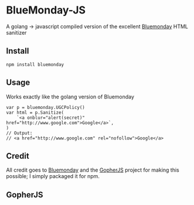 # BlueMonday-JS

A golang -> javascript compiled version of the excellent [Bluemonday](https://github.com/microcosm-cc/bluemonday) HTML sanitizer

## Install

`npm install bluemonday`

## Usage

Works exactly like the golang version of Bluemonday

```
var p = bluemonday.UGCPolicy()
var html = p.Sanitize(
    `<a onblur="alert(secret)" href="http://www.google.com">Google</a>`,
)
// Output:
// <a href="http://www.google.com" rel="nofollow">Google</a>
```

## Credit

All credit goes to [Bluemonday](https://github.com/microcosm-cc/bluemonday) and the [GopherJS](https://github.com/gopherjs/gopherjs) project for making this possible; I simply packaged it for npm.

## GopherJS
